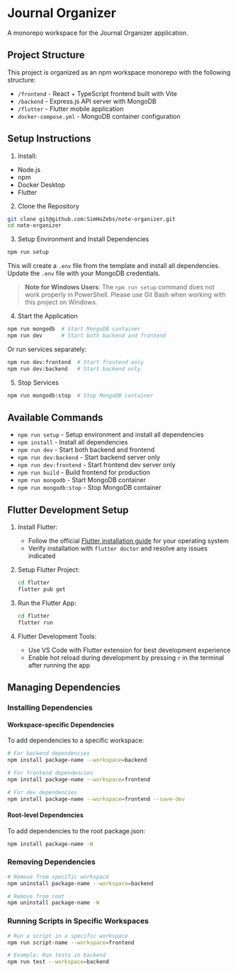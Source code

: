 # Journal Organizer

A monorepo workspace for the Journal Organizer application.

## Project Structure

This project is organized as an npm workspace monorepo with the following structure:

- `/frontend` - React + TypeScript frontend built with Vite
- `/backend` - Express.js API server with MongoDB
- `/flutter` - Flutter mobile application
- `docker-compose.yml` - MongoDB container configuration

## Setup Instructions

1. Install:
- Node.js
- npm
- Docker Desktop
- Flutter

2. Clone the Repository
```bash
git clone git@github.com:SimHoZebs/note-organizer.git
cd note-organizer
```

3. Setup Environment and Install Dependencies
```bash
npm run setup
```
This will create a `.env` file from the template and install all dependencies. Update the `.env` file with your MongoDB credentials.

> **Note for Windows Users**: The `npm run setup` command does not work properly in PowerShell. Please use Git Bash when working with this project on Windows.

4. Start the Application
```bash
npm run mongodb  # Start MongoDB container
npm run dev      # Start both backend and frontend
```

Or run services separately:
```bash
npm run dev:frontend  # Start frontend only
npm run dev:backend   # Start backend only
```

5. Stop Services
```bash
npm run mongodb:stop  # Stop MongoDB container
```

## Available Commands

- `npm run setup` - Setup environment and install all dependencies
- `npm install` - Install all dependencies
- `npm run dev` - Start both backend and frontend
- `npm run dev:backend` - Start backend server only
- `npm run dev:frontend` - Start frontend dev server only
- `npm run build` - Build frontend for production
- `npm run mongodb` - Start MongoDB container
- `npm run mongodb:stop` - Stop MongoDB container

## Flutter Development Setup

1. Install Flutter:
   - Follow the official [Flutter installation guide](https://docs.flutter.dev/get-started/install) for your operating system
   - Verify installation with `flutter doctor` and resolve any issues indicated

2. Setup Flutter Project:
   ```bash
   cd flutter
   flutter pub get
   ```

3. Run the Flutter App:
   ```bash
   cd flutter
   flutter run
   ```

4. Flutter Development Tools:
   - Use VS Code with Flutter extension for best development experience
   - Enable hot reload during development by pressing `r` in the terminal after running the app

## Managing Dependencies

### Installing Dependencies

#### Workspace-specific Dependencies

To add dependencies to a specific workspace:

```bash
# For backend dependencies
npm install package-name --workspace=backend

# For frontend dependencies
npm install package-name --workspace=frontend

# For dev dependencies
npm install package-name --workspace=frontend --save-dev
```

#### Root-level Dependencies

To add dependencies to the root package.json:

```bash
npm install package-name -W
```

### Removing Dependencies

```bash
# Remove from specific workspace
npm uninstall package-name --workspace=backend

# Remove from root
npm uninstall package-name -W
```

### Running Scripts in Specific Workspaces

```bash
# Run a script in a specific workspace
npm run script-name --workspace=frontend

# Example: Run tests in backend
npm run test --workspace=backend
```
